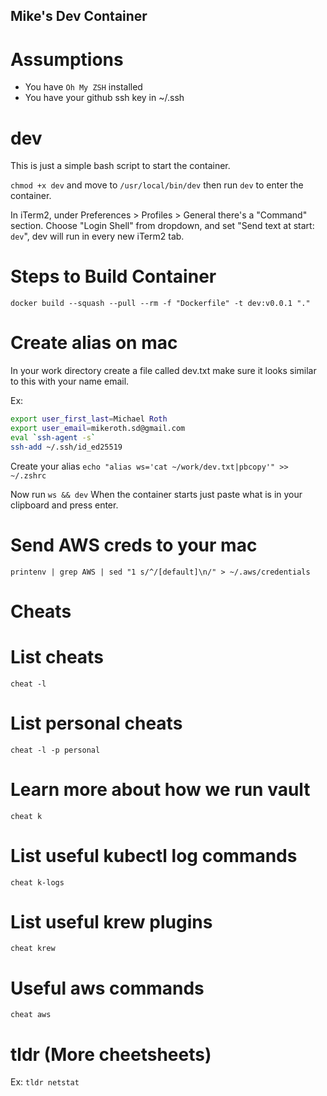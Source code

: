 ## Mike's Dev Container

# Assumptions
* You have `Oh My ZSH` installed
* You have your github ssh key in ~/.ssh

# dev
This is just a simple bash script to start the container.

`chmod +x dev` and move to `/usr/local/bin/dev`
then run `dev` to enter the container.

In iTerm2, under Preferences > Profiles > General
there's a "Command" section. Choose "Login Shell" from dropdown, and
set "Send text at start: `dev`", dev will run in every new iTerm2 tab.

# Steps to Build Container
`docker build --squash --pull --rm -f "Dockerfile" -t dev:v0.0.1 "."`

# Create alias on mac
In your work directory create a file called dev.txt
make sure it looks similar to this with your name email.

Ex:
```bash
export user_first_last=Michael Roth
export user_email=mikeroth.sd@gmail.com
eval `ssh-agent -s`
ssh-add ~/.ssh/id_ed25519
```
Create your alias
`echo "alias ws='cat ~/work/dev.txt|pbcopy'" >> ~/.zshrc`

Now run `ws && dev`
When the container starts just paste what is in your clipboard and press enter.

# Send AWS creds to your mac
`printenv | grep AWS | sed "1 s/^/[default]\n/" > ~/.aws/credentials`

# Cheats

# List cheats
`cheat -l`
# List personal cheats
`cheat -l -p personal`
# Learn more about how we run vault
`cheat k`
# List useful kubectl log commands
`cheat k-logs`
# List useful krew plugins
`cheat krew`
# Useful aws commands
`cheat aws`

# tldr (More cheetsheets)
Ex: 
`tldr netstat`
